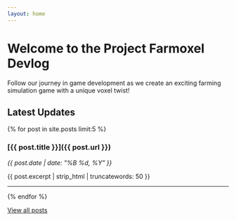 ```yaml
---
layout: home
---
```


# Welcome to the Project Farmoxel Devlog

Follow our journey in game development as we create an exciting farming simulation game with a unique voxel twist!

## Latest Updates

{% for post in site.posts limit:5 %}
### [{{ post.title }}]({{ post.url }})

*{{ post.date | date: "%B %d, %Y" }}*

{{ post.excerpt | strip_html | truncatewords: 50 }}

---
{% endfor %}

[View all posts](/archive)

